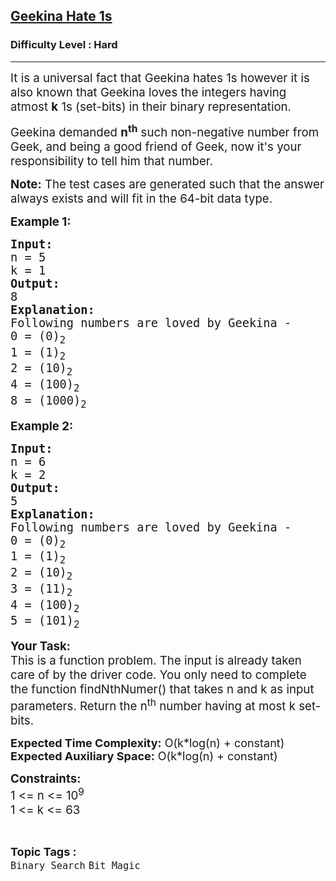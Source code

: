 <h2><a href="https://www.geeksforgeeks.org/problems/geekina-hate-1s/1">Geekina Hate 1s</a></h2><h3>Difficulty Level : Hard</h3><hr><div class="problems_problem_content__Xm_eO"><p><span style="font-size: 14pt;">It is a universal fact that Geekina hates 1s however it is also known that Geekina loves the integers having atmost <strong>k</strong> 1s (set-bits) in their binary representation.&nbsp;</span></p>
<p><span style="font-size: 14pt;">Geekina demanded <strong>n<sup>th</sup></strong> such non-negative number from Geek, and being a good friend of Geek, now it's your responsibility to tell him that number.</span></p>
<p><span style="font-size: 14pt;"><strong>Note:</strong> The test cases are generated such that the answer always exists and will fit in the 64-bit data type.</span></p>
<p><strong><span style="font-size: 14pt;">Example 1:</span></strong></p>
<pre><strong><span style="font-size: 14pt;">Input:</span></strong><br><span style="font-size: 14pt;">n = 5<br>k = 1</span><br><strong><span style="font-size: 14pt;">Output:</span></strong><br><span style="font-size: 14pt;">8</span><br><strong><span style="font-size: 14pt;">Explanation:</span></strong><br><span style="font-size: 14pt;">Following numbers are loved by Geekina -<br></span><span style="font-size: 14pt;">0 = (0)<sub>2</sub><br></span><span style="font-size: 14pt;">1 = (1)<sub>2</sub><br></span><span style="font-size: 14pt;">2 = (10)<sub>2</sub><br></span><span style="font-size: 14pt;">4 = (100)<sub>2</sub><br>8 = (1000)<sub>2</sub></span></pre>
<p><strong><span style="font-size: 14pt;">Example 2:</span></strong></p>
<pre><strong><span style="font-size: 14pt;">Input:</span></strong><br><span style="font-size: 14pt;">n = 6<br>k = 2</span><br><strong><span style="font-size: 14pt;">Output:</span></strong><br><span style="font-size: 14pt;">5</span><br><strong><span style="font-size: 14pt;">Explanation:</span></strong><br><span style="font-size: 14pt;">Following numbers are loved by Geekina -<br></span><span style="font-size: 14pt;">0 = (0)<sub>2</sub><br></span><span style="font-size: 14pt;">1 = (1)<sub>2</sub><br></span><span style="font-size: 14pt;">2 = (10)<sub>2</sub><br></span><span style="font-size: 14pt;">3 = (11)<sub>2</sub><br>4 = (100)<sub>2</sub><br>5 = (101)<sub style="font-family: -apple-system, BlinkMacSystemFont, 'Segoe UI', Roboto, Oxygen, Ubuntu, Cantarell, 'Open Sans', 'Helvetica Neue', sans-serif;">2</sub></span></pre>
<p><span style="font-size: 14pt;"><strong>Your Task:<br></strong></span><span style="font-size: 18.6667px;">This is a function problem. The input is already taken care of by the driver code. You only need to complete the function findNthNumer() that takes n and k as input parameters. Return the n<sup>th</sup> number having at most k set-bits.</span></p>
<p><span style="font-size: 18.6667px;"><strong style="font-size: 18px;">Expected Time Complexity:</strong><span style="font-size: 18px;"> O(k*log(n)</span></span><span style="font-size: 18px;">&nbsp;</span><span style="font-size: 18px;">+ constant</span><span style="font-size: 18px;">)<br></span><span style="font-size: 18.6667px;"><strong style="font-size: 18px;">Expected Auxiliary Space:</strong><span style="font-size: 18px;"> O(</span></span><span style="font-size: 18px;">k*log(n) + constant</span><span style="font-size: 18px;">)</span></p>
<p><span style="font-size: 14pt;"><strong>Constraints:<br></strong></span><span style="font-size: 14pt;">1 &lt;= n &lt;= 10<sup>9<br></sup>1 &lt;= k &lt;= 63</span></p></div><br><p><span style=font-size:18px><strong>Topic Tags : </strong><br><code>Binary Search</code>&nbsp;<code>Bit Magic</code>&nbsp;